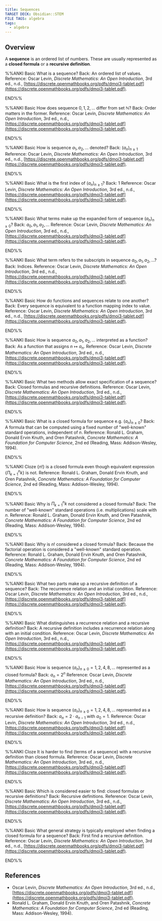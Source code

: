 ```yaml
---
title: Sequences
TARGET DECK: Obsidian::STEM
FILE TAGS: algebra
tags:
  - algebra
---
```


## Overview

A **sequence** is an ordered list of numbers. These are usually represented as a **closed formula** or a **recursive definition**.

%%ANKI
Basic
What is a sequence?
Back: An ordered list of values.
Reference: Oscar Levin, *Discrete Mathematics: An Open Introduction*, 3rd ed., n.d., [https://discrete.openmathbooks.org/pdfs/dmoi3-tablet.pdf](https://discrete.openmathbooks.org/pdfs/dmoi3-tablet.pdf).
<!--ID: 1709302343193-->
END%%

%%ANKI
Basic
How does sequence $0, 1, 2, \ldots$ differ from set $\mathbb{N}$?
Back: Order matters in the former.
Reference: Oscar Levin, *Discrete Mathematics: An Open Introduction*, 3rd ed., n.d., [https://discrete.openmathbooks.org/pdfs/dmoi3-tablet.pdf](https://discrete.openmathbooks.org/pdfs/dmoi3-tablet.pdf).
<!--ID: 1709302343198-->
END%%

%%ANKI
Basic
How is sequence $a_1, a_2, \ldots$ denoted?
Back: $(a_n)_{n \geq 1}$
Reference: Oscar Levin, *Discrete Mathematics: An Open Introduction*, 3rd ed., n.d., [https://discrete.openmathbooks.org/pdfs/dmoi3-tablet.pdf](https://discrete.openmathbooks.org/pdfs/dmoi3-tablet.pdf).
<!--ID: 1709302343201-->
END%%

%%ANKI
Basic
What is the first index of $(a_n)_{n \geq 1}$?
Back: $1$
Reference: Oscar Levin, *Discrete Mathematics: An Open Introduction*, 3rd ed., n.d., [https://discrete.openmathbooks.org/pdfs/dmoi3-tablet.pdf](https://discrete.openmathbooks.org/pdfs/dmoi3-tablet.pdf).
<!--ID: 1709302343204-->
END%%

%%ANKI
Basic
What terms make up the expanded form of sequence $(a_n)_{n \geq 0}$?
Back: $a_0, a_1, a_2, \ldots$
Reference: Oscar Levin, *Discrete Mathematics: An Open Introduction*, 3rd ed., n.d., [https://discrete.openmathbooks.org/pdfs/dmoi3-tablet.pdf](https://discrete.openmathbooks.org/pdfs/dmoi3-tablet.pdf).
<!--ID: 1709302343207-->
END%%

%%ANKI
Basic
What term refers to the subscripts in sequence $a_0, a_1, a_2, \ldots$?
Back: Indices.
Reference: Oscar Levin, *Discrete Mathematics: An Open Introduction*, 3rd ed., n.d., [https://discrete.openmathbooks.org/pdfs/dmoi3-tablet.pdf](https://discrete.openmathbooks.org/pdfs/dmoi3-tablet.pdf).
<!--ID: 1709302343211-->
END%%

%%ANKI
Basic
How do functions and sequences relate to one another?
Back: Every sequence is equivalent to a function mapping index to value.
Reference: Oscar Levin, *Discrete Mathematics: An Open Introduction*, 3rd ed., n.d., [https://discrete.openmathbooks.org/pdfs/dmoi3-tablet.pdf](https://discrete.openmathbooks.org/pdfs/dmoi3-tablet.pdf).
<!--ID: 1709302343214-->
END%%

%%ANKI
Basic
How is sequence $a_0, a_1, a_2, \ldots$ interpreted as a function?
Back: As a function that assigns $n \mapsto a_n$.
Reference: Oscar Levin, *Discrete Mathematics: An Open Introduction*, 3rd ed., n.d., [https://discrete.openmathbooks.org/pdfs/dmoi3-tablet.pdf](https://discrete.openmathbooks.org/pdfs/dmoi3-tablet.pdf).
<!--ID: 1709302343216-->
END%%

%%ANKI
Basic
What two methods allow exact specification of a sequence?
Back: Closed formulas and recursive definitions.
Reference: Oscar Levin, *Discrete Mathematics: An Open Introduction*, 3rd ed., n.d., [https://discrete.openmathbooks.org/pdfs/dmoi3-tablet.pdf](https://discrete.openmathbooks.org/pdfs/dmoi3-tablet.pdf).
<!--ID: 1709302343220-->
END%%

%%ANKI
Basic
What is a closed formula for sequence e.g. $(a_n)_{n \geq 0}$?
Back: A formula that can be computed using a fixed number of "well-known" standard operations, independent of $n$.
Reference: Ronald L. Graham, Donald Ervin Knuth, and Oren Patashnik, *Concrete Mathematics: A Foundation for Computer Science*, 2nd ed (Reading, Mass: Addison-Wesley, 1994).
<!--ID: 1709302343222-->
END%%

%%ANKI
Cloze
{$n!$} is a closed formula even though equivalent expression {$\Pi_{k=1}^n k$} is not.
Reference: Ronald L. Graham, Donald Ervin Knuth, and Oren Patashnik, *Concrete Mathematics: A Foundation for Computer Science*, 2nd ed (Reading, Mass: Addison-Wesley, 1994).
<!--ID: 1709302343225-->
END%%

%%ANKI
Basic
Why is $\Pi_{k=1}^n k$ not considered a closed formula?
Back: The number of "well-known" standard operations (i.e. multiplications) scale with $n$.
Reference: Ronald L. Graham, Donald Ervin Knuth, and Oren Patashnik, *Concrete Mathematics: A Foundation for Computer Science*, 2nd ed (Reading, Mass: Addison-Wesley, 1994).
<!--ID: 1709302343228-->
END%%

%%ANKI
Basic
Why is $n!$ considered a closed formula?
Back: Because the factorial operation is considered a "well-known" standard operation.
Reference: Ronald L. Graham, Donald Ervin Knuth, and Oren Patashnik, *Concrete Mathematics: A Foundation for Computer Science*, 2nd ed (Reading, Mass: Addison-Wesley, 1994).
<!--ID: 1709302343231-->
END%%

%%ANKI
Basic
What two parts make up a recursive definition of a sequence?
Back: The recurrence relation and an initial condition.
Reference: Oscar Levin, *Discrete Mathematics: An Open Introduction*, 3rd ed., n.d., [https://discrete.openmathbooks.org/pdfs/dmoi3-tablet.pdf](https://discrete.openmathbooks.org/pdfs/dmoi3-tablet.pdf).
<!--ID: 1709302343234-->
END%%

%%ANKI
Basic
What distinguishes a recurrence relation and a recursive definition?
Back: A recursive definition includes a recurrence relation along with an initial condition.
Reference: Oscar Levin, *Discrete Mathematics: An Open Introduction*, 3rd ed., n.d., [https://discrete.openmathbooks.org/pdfs/dmoi3-tablet.pdf](https://discrete.openmathbooks.org/pdfs/dmoi3-tablet.pdf).
<!--ID: 1709302343238-->
END%%

%%ANKI
Basic
How is sequence $(a_n)_{n \geq 0} = 1, 2, 4, 8, \ldots$ represented as a closed formula?
Back: $a_n = 2^n$
Reference: Oscar Levin, *Discrete Mathematics: An Open Introduction*, 3rd ed., n.d., [https://discrete.openmathbooks.org/pdfs/dmoi3-tablet.pdf](https://discrete.openmathbooks.org/pdfs/dmoi3-tablet.pdf).
<!--ID: 1709302343242-->
END%%

%%ANKI
Basic
How is sequence $(a_n)_{n \geq 0} = 1, 2, 4, 8, \ldots$ represented as a recursive definition?
Back: $a_n = 2 \cdot a_{n-1}$ with $a_0 = 1$.
Reference: Oscar Levin, *Discrete Mathematics: An Open Introduction*, 3rd ed., n.d., [https://discrete.openmathbooks.org/pdfs/dmoi3-tablet.pdf](https://discrete.openmathbooks.org/pdfs/dmoi3-tablet.pdf).
<!--ID: 1709302343245-->
END%%

%%ANKI
Cloze
It is harder to find {terms of a sequence} with a recursive definition than closed formula.
Reference: Oscar Levin, *Discrete Mathematics: An Open Introduction*, 3rd ed., n.d., [https://discrete.openmathbooks.org/pdfs/dmoi3-tablet.pdf](https://discrete.openmathbooks.org/pdfs/dmoi3-tablet.pdf).
<!--ID: 1709302343249-->
END%%

%%ANKI
Basic
Which is considered easier to find: closed formulas or recursive definitions?
Back: Recursive definitions.
Reference: Oscar Levin, *Discrete Mathematics: An Open Introduction*, 3rd ed., n.d., [https://discrete.openmathbooks.org/pdfs/dmoi3-tablet.pdf](https://discrete.openmathbooks.org/pdfs/dmoi3-tablet.pdf).
<!--ID: 1709302343252-->
END%%

%%ANKI
Basic
What general strategy is typically employed when finding a closed formula for a sequence?
Back: First find a recursive definition.
Reference: Oscar Levin, *Discrete Mathematics: An Open Introduction*, 3rd ed., n.d., [https://discrete.openmathbooks.org/pdfs/dmoi3-tablet.pdf](https://discrete.openmathbooks.org/pdfs/dmoi3-tablet.pdf).
<!--ID: 1709302343255-->
END%%

## References

* Oscar Levin, *Discrete Mathematics: An Open Introduction*, 3rd ed., n.d., [https://discrete.openmathbooks.org/pdfs/dmoi3-tablet.pdf](https://discrete.openmathbooks.org/pdfs/dmoi3-tablet.pdf).
* Ronald L. Graham, Donald Ervin Knuth, and Oren Patashnik, *Concrete Mathematics: A Foundation for Computer Science*, 2nd ed (Reading, Mass: Addison-Wesley, 1994).

